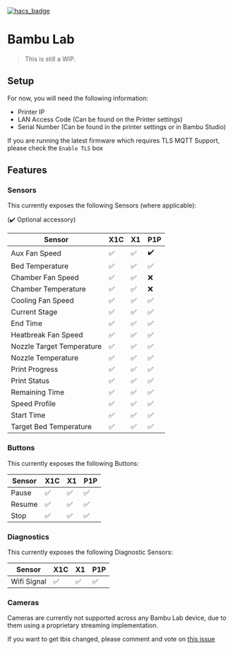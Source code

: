 [![hacs_badge](https://img.shields.io/badge/HACS-Custom-41BDF5.svg?style=for-the-badge)](https://github.com/hacs/integration)

# Bambu Lab

> This is still a WIP.

## Setup

For now, you will need the following information:
- Printer IP
- LAN Access Code (Can be found on the Printer settings)
- Serial Number (Can be found in the printer settings or in Bambu Studio)

If you are running the latest firmware which requires TLS MQTT Support, please check the `Enable TLS` box

## Features

### Sensors 
This currently exposes the following Sensors (where applicable):

(:heavy_check_mark: Optional accessory)

| Sensor        	            | X1C               	 | X1  	              | P1P 	              | 
|----------------------------|---------------------|--------------------|--------------------|
| Aux Fan Speed 	            | :white_check_mark:  | :white_check_mark: | :heavy_check_mark: |
| Bed Temperature 	          | :white_check_mark:  | :white_check_mark: | :white_check_mark: |
| Chamber Fan Speed	         | :white_check_mark:  | :white_check_mark: | :x:                |
| Chamber Temperature	       | :white_check_mark:  | :white_check_mark: | :x:                |
| Cooling Fan Speed	         | :white_check_mark:  | :white_check_mark: | :white_check_mark: |
| Current Stage	             | :white_check_mark:  | :white_check_mark: | :white_check_mark:                |
| End Time                   | :white_check_mark:  | :white_check_mark: | :white_check_mark: |
| Heatbreak Fan Speed	       | :white_check_mark:  | :white_check_mark: | :white_check_mark: |
| Nozzle Target Temperature	 | :white_check_mark:  | :white_check_mark: | :white_check_mark: |
| Nozzle Temperature	        | :white_check_mark:  | :white_check_mark: | :white_check_mark: |
| Print Progress	            | :white_check_mark:  | :white_check_mark: | :white_check_mark: |
| Print Status	              | :white_check_mark:  | :white_check_mark: | :white_check_mark: |
| Remaining Time	            | :white_check_mark:  | :white_check_mark: | :white_check_mark: |
| Speed Profile              | :white_check_mark:  | :white_check_mark: | :white_check_mark: |
| Start Time                 | :white_check_mark:  | :white_check_mark: | :white_check_mark: |
| Target Bed Temperature     | :white_check_mark:  | :white_check_mark: | :white_check_mark: |

### Buttons 
This currently exposes the following Buttons:

| Sensor        	| X1C                	 | X1  	                | P1P 	              |
|-----------------|----------------------|----------------------|---------------------|
| Pause	          | :white_check_mark: 	 | :white_check_mark:   | :white_check_mark:  |
| Resume 	        | :white_check_mark:	 | :white_check_mark:   | :white_check_mark:  |
| Stop	          | :white_check_mark:	 | :white_check_mark:	  | :white_check_mark:  |

### Diagnostics 
This currently exposes the following Diagnostic Sensors:

| Sensor       | X1C                	 | X1  	              | P1P 	              |
|--------------|----------------------|--------------------|--------------------|
| Wifi Signal	 | :white_check_mark: 	 | :white_check_mark: | :white_check_mark: |

### Cameras

Cameras are currently not supported across any Bambu Lab device, due to them using a proprietary streaming implementation.

If you want to get tbis changed, please comment and vote on [this issue](https://github.com/bambulab/BambuStudio/issues/1372)
